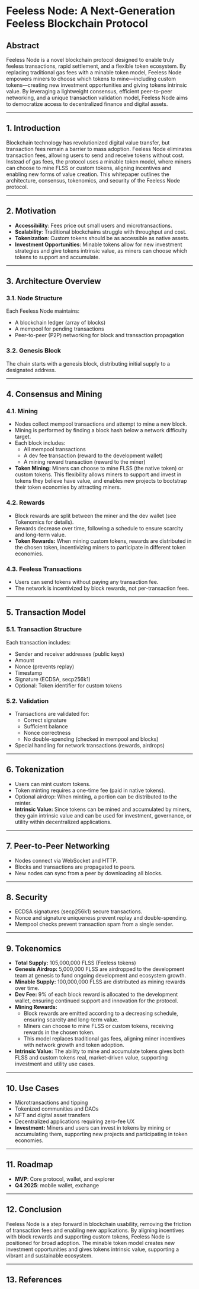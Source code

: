 # Feeless Node: A Next-Generation Feeless Blockchain Protocol

## Abstract

Feeless Node is a novel blockchain protocol designed to enable truly feeless transactions, rapid settlement, and a flexible token ecosystem. By replacing traditional gas fees with a minable token model, Feeless Node empowers miners to choose which tokens to mine—including custom tokens—creating new investment opportunities and giving tokens intrinsic value. By leveraging a lightweight consensus, efficient peer-to-peer networking, and a unique transaction validation model, Feeless Node aims to democratize access to decentralized finance and digital assets.

---

## 1. Introduction

Blockchain technology has revolutionized digital value transfer, but transaction fees remain a barrier to mass adoption. Feeless Node eliminates transaction fees, allowing users to send and receive tokens without cost. Instead of gas fees, the protocol uses a minable token model, where miners can choose to mine FLSS or custom tokens, aligning incentives and enabling new forms of value creation. This whitepaper outlines the architecture, consensus, tokenomics, and security of the Feeless Node protocol.

---

## 2. Motivation

- **Accessibility**: Fees price out small users and microtransactions.
- **Scalability**: Traditional blockchains struggle with throughput and cost.
- **Tokenization**: Custom tokens should be as accessible as native assets.
- **Investment Opportunities**: Minable tokens allow for new investment strategies and give tokens intrinsic value, as miners can choose which tokens to support and accumulate.

---

## 3. Architecture Overview

### 3.1. Node Structure

Each Feeless Node maintains:
- A blockchain ledger (array of blocks)
- A mempool for pending transactions
- Peer-to-peer (P2P) networking for block and transaction propagation

### 3.2. Genesis Block

The chain starts with a genesis block, distributing initial supply to a designated address.

---

## 4. Consensus and Mining

### 4.1. Mining

- Nodes collect mempool transactions and attempt to mine a new block.
- Mining is performed by finding a block hash below a network difficulty target.
- Each block includes:
  - All mempool transactions
  - A dev fee transaction (reward to the development wallet)
  - A mining reward transaction (reward to the miner)
- **Token Mining:** Miners can choose to mine FLSS (the native token) or custom tokens. This flexibility allows miners to support and invest in tokens they believe have value, and enables new projects to bootstrap their token economies by attracting miners.

### 4.2. Rewards

- Block rewards are split between the miner and the dev wallet (see Tokenomics for details).
- Rewards decrease over time, following a schedule to ensure scarcity and long-term value.
- **Token Rewards:** When mining custom tokens, rewards are distributed in the chosen token, incentivizing miners to participate in different token economies.

### 4.3. Feeless Transactions

- Users can send tokens without paying any transaction fee.
- The network is incentivized by block rewards, not per-transaction fees.

---

## 5. Transaction Model

### 5.1. Transaction Structure

Each transaction includes:
- Sender and receiver addresses (public keys)
- Amount
- Nonce (prevents replay)
- Timestamp
- Signature (ECDSA, secp256k1)
- Optional: Token identifier for custom tokens

### 5.2. Validation

- Transactions are validated for:
  - Correct signature
  - Sufficient balance
  - Nonce correctness
  - No double-spending (checked in mempool and blocks)
- Special handling for network transactions (rewards, airdrops)

---

## 6. Tokenization

- Users can mint custom tokens.
- Token minting requires a one-time fee (paid in native tokens).
- Optional airdrop: When minting, a portion can be distributed to the minter.
- **Intrinsic Value:** Since tokens can be mined and accumulated by miners, they gain intrinsic value and can be used for investment, governance, or utility within decentralized applications.

---

## 7. Peer-to-Peer Networking

- Nodes connect via WebSocket and HTTP.
- Blocks and transactions are propagated to peers.
- New nodes can sync from a peer by downloading all blocks.

---

## 8. Security

- ECDSA signatures (secp256k1) secure transactions.
- Nonce and signature uniqueness prevent replay and double-spending.
- Mempool checks prevent transaction spam from a single sender.

---

## 9. Tokenomics

- **Total Supply:** 105,000,000 FLSS (Feeless tokens)
- **Genesis Airdrop:** 5,000,000 FLSS are airdropped to the development team at genesis to fund ongoing development and ecosystem growth.
- **Minable Supply:** 100,000,000 FLSS are distributed as mining rewards over time.
- **Dev Fee:** 9% of each block reward is allocated to the development wallet, ensuring continued support and innovation for the protocol.
- **Mining Rewards:**
  - Block rewards are emitted according to a decreasing schedule, ensuring scarcity and long-term value.
  - Miners can choose to mine FLSS or custom tokens, receiving rewards in the chosen token.
  - This model replaces traditional gas fees, aligning miner incentives with network growth and token adoption.
- **Intrinsic Value:** The ability to mine and accumulate tokens gives both FLSS and custom tokens real, market-driven value, supporting investment and utility use cases.

---

## 10. Use Cases

- Microtransactions and tipping
- Tokenized communities and DAOs
- NFT and digital asset transfers
- Decentralized applications requiring zero-fee UX
- **Investment:** Miners and users can invest in tokens by mining or accumulating them, supporting new projects and participating in token economies.

---

## 11. Roadmap

- **MVP**: Core protocol, wallet, and explorer
- **Q4 2025**: mobile wallet, exchange

---

## 12. Conclusion

Feeless Node is a step forward in blockchain usability, removing the friction of transaction fees and enabling new applications. By aligning incentives with block rewards and supporting custom tokens, Feeless Node is positioned for broad adoption. The minable token model creates new investment opportunities and gives tokens intrinsic value, supporting a vibrant and sustainable ecosystem.

---

## 13. References

 